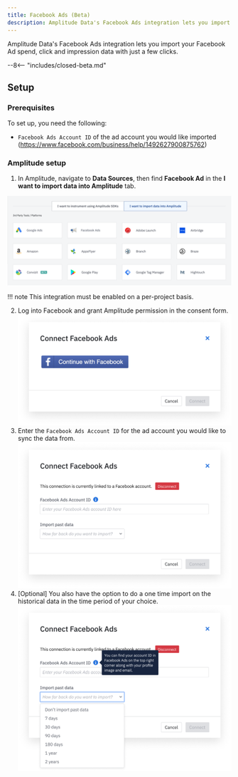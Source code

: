 ```yaml
---
title: Facebook Ads (Beta)
description: Amplitude Data's Facebook Ads integration lets you import your Facebook Ad spend, click and impression data with just a few clicks.
---
```


Amplitude Data's Facebook Ads integration lets you import your Facebook Ad spend, click and impression data with just a few clicks.

--8<-- "includes/closed-beta.md"

## Setup

### Prerequisites

To set up, you need the following: 

- `Facebook Ads Account ID` of the ad account you would like imported (https://www.facebook.com/business/help/1492627900875762)

### Amplitude setup 

1. In Amplitude, navigate to **Data Sources**, then find **Facebook Ad** in the **I want to import data into Amplitude** tab.

![Facebook Add Source](../../assets/images/marketing-analytics/add-sources.png)

!!! note 
    This integration must be enabled on a per-project basis.

2. Log into Facebook and grant Amplitude permission in the consent form.
![Facebook Login Image](../../assets/images/marketing-analytics/facebook-login.png)
3. Enter the `Facebook Ads Account ID` for the ad account you would like to sync the data from.
![Facebook Enter Account ID](../../assets/images/marketing-analytics/facebook-enter-info.png)
4. [Optional] You also have the option to do a one time import on the historical data in the time period of your choice.
![Facebook Historical Backfill](../../assets/images/marketing-analytics/facebook-past-data.png)
